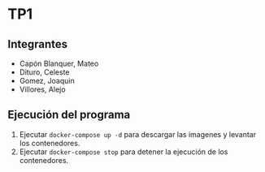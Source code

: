 # TP1

## Integrantes

- Capón Blanquer, Mateo
- Dituro, Celeste
- Gomez, Joaquin
- Villores, Alejo

## Ejecución del programa

1. Ejecutar `docker-compose up -d` para descargar las imagenes y levantar los contenedores.
2. Ejecutar `docker-compose stop` para detener la ejecución de los contenedores.
